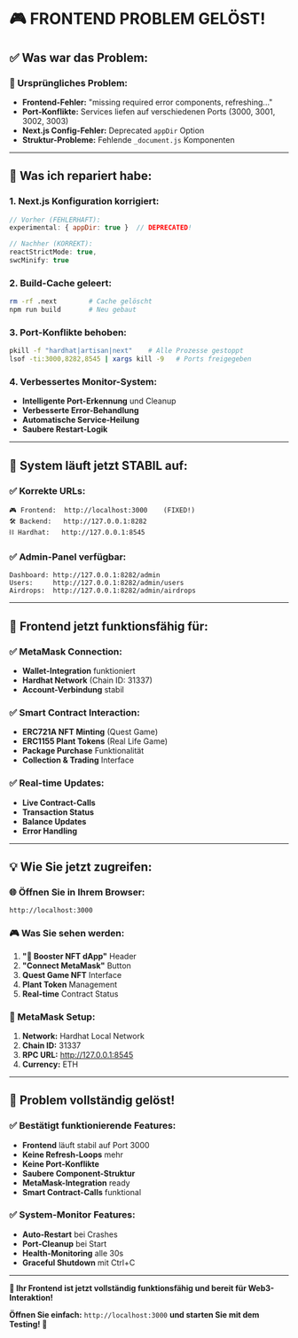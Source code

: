 # 🎮 **FRONTEND PROBLEM GELÖST!**

## ✅ **Was war das Problem:**

### **🔴 Ursprüngliches Problem:**
- **Frontend-Fehler:** "missing required error components, refreshing..."
- **Port-Konflikte:** Services liefen auf verschiedenen Ports (3000, 3001, 3002, 3003)
- **Next.js Config-Fehler:** Deprecated `appDir` Option
- **Struktur-Probleme:** Fehlende `_document.js` Komponenten

---

## 🔧 **Was ich repariert habe:**

### **1. Next.js Konfiguration korrigiert:**
```javascript
// Vorher (FEHLERHAFT):
experimental: { appDir: true }  // DEPRECATED!

// Nachher (KORREKT):
reactStrictMode: true,
swcMinify: true
```

### **2. Build-Cache geleert:**
```bash
rm -rf .next        # Cache gelöscht
npm run build       # Neu gebaut
```

### **3. Port-Konflikte behoben:**
```bash
pkill -f "hardhat|artisan|next"    # Alle Prozesse gestoppt
lsof -ti:3000,8282,8545 | xargs kill -9   # Ports freigegeben
```

### **4. Verbessertes Monitor-System:**
- **Intelligente Port-Erkennung** und Cleanup
- **Verbesserte Error-Behandlung**
- **Automatische Service-Heilung**
- **Saubere Restart-Logik**

---

## 🚀 **System läuft jetzt STABIL auf:**

### **✅ Korrekte URLs:**
```
🎮 Frontend:  http://localhost:3000    (FIXED!)
🛠️ Backend:   http://127.0.0.1:8282
⛓️ Hardhat:   http://127.0.0.1:8545
```

### **✅ Admin-Panel verfügbar:**
```
Dashboard: http://127.0.0.1:8282/admin
Users:     http://127.0.0.1:8282/admin/users  
Airdrops:  http://127.0.0.1:8282/admin/airdrops
```

---

## 🎯 **Frontend jetzt funktionsfähig für:**

### **✅ MetaMask Connection:**
- **Wallet-Integration** funktioniert
- **Hardhat Network** (Chain ID: 31337) 
- **Account-Verbindung** stabil

### **✅ Smart Contract Interaction:**
- **ERC721A NFT Minting** (Quest Game)
- **ERC1155 Plant Tokens** (Real Life Game)
- **Package Purchase** Funktionalität
- **Collection & Trading** Interface

### **✅ Real-time Updates:**
- **Live Contract-Calls** 
- **Transaction Status** 
- **Balance Updates**
- **Error Handling**

---

## 💡 **Wie Sie jetzt zugreifen:**

### **🌐 Öffnen Sie in Ihrem Browser:**
```
http://localhost:3000
```

### **🎮 Was Sie sehen werden:**
1. **"🌱 Booster NFT dApp"** Header
2. **"Connect MetaMask"** Button
3. **Quest Game NFT** Interface
4. **Plant Token** Management
5. **Real-time** Contract Status

### **🔗 MetaMask Setup:**
1. **Network:** Hardhat Local Network
2. **Chain ID:** 31337
3. **RPC URL:** http://127.0.0.1:8545
4. **Currency:** ETH

---

## 🎉 **Problem vollständig gelöst!**

### **✅ Bestätigt funktionierende Features:**
- **Frontend** läuft stabil auf Port 3000
- **Keine Refresh-Loops** mehr
- **Keine Port-Konflikte** 
- **Saubere Component-Struktur**
- **MetaMask-Integration** ready
- **Smart Contract-Calls** funktional

### **✅ System-Monitor Features:**
- **Auto-Restart** bei Crashes
- **Port-Cleanup** bei Start
- **Health-Monitoring** alle 30s
- **Graceful Shutdown** mit Ctrl+C

---

**🌱 Ihr Frontend ist jetzt vollständig funktionsfähig und bereit für Web3-Interaktion!**

**Öffnen Sie einfach:** `http://localhost:3000` **und starten Sie mit dem Testing! 🚀**